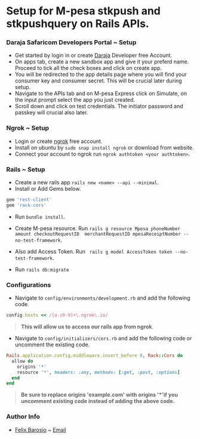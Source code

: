 # Setup for M-pesa stkpush and stkpushquery on Rails APIs.

### Daraja Safaricom Developers Portal ~ Setup

- Get started by login in or create [Daraja](https://developer.safaricom.co.ke/) Developer free Account.
- On apps tab, create a new sandbox app and give it your preferd name. Proceed to tick all the check boxes and click on create app.
- You will be redirected to the app details page where you will find your consumer key and consumer secret. This will be crucial later during setup.
- Navigate to the APIs tab and on M-pesa Express click on Simulate, on the input prompt select the app you just created.
- Scroll down and click on test credentials. The initiator password and passkey will crucial also later.

### Ngrok ~ Setup

- Login or create [ngrok](https://ngrok.com/) free account.
- Install on ubuntu by `sudo snap install ngrok` or download from website.
- Connect your account to ngrok run `ngrok authtoken <your authtoken>`.

### Rails ~ Setup

- Create a new rails app `rails new <name> --api --minimal`.
- Install or Add Gems below.

```ruby
gem 'rest-client'
gem 'rack-cors'
```

- Run `bundle install`.

- Create M-pesa resource. Run `rails g resource Mpesa phoneNumber amount checkoutRequestID  merchantRequestID mpesaReceiptNumber --no-test-framework`.
- Also add Access Token. Run ` rails g model AccessToken token --no-test-framework`.
- Run `rails db:migrate`

### Configurations

- Navigate to `config/environments/development.rb` and add the following code.

```ruby
config.hosts << /[a-z0-9]+\.ngrok\.io/
```

> **This will allow us to access our rails app from ngrok**.

- Navigate to `config/initializers/cors.rb` and add the following code or uncomment the existing code.

```ruby
Rails.application.config.middleware.insert_before 0, Rack::Cors do
  allow do
    origins '*'
    resource '*', headers: :any, methods: [:get, :post, :options]
  end
end
```

> **Be sure to replace origins 'example.com' with origins '\*'if you uncomment existing code instead of adding the above code.**

### Author Info

- [Felix Barosio](https://github.com/Felix-Barosio) ~ [Email](barosiofelix@gmail.com)
